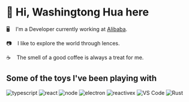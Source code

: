 # 👋 Hi, Washingtong Hua here

🖥  &nbsp;&nbsp; I'm a Developer currently working at [Alibaba](https://www.aliyundrive.com).

📷  &nbsp;&nbsp; I like to explore the world through lences.

☕️  &nbsp;&nbsp; The smell of a good coffee is always a treat for me.

## Some of the toys I've been playing with

![typescript](https://img.shields.io/badge/-typescript-000?&style=for-the-badge&logo=typescript)
![react](https://img.shields.io/badge/react-000?&style=for-the-badge&logo=react)
![node](https://img.shields.io/badge/node.js-000?&style=for-the-badge&logo=node.js)
![electron](https://img.shields.io/badge/electron-000?&style=for-the-badge&logo=electron)
![reactivex](https://img.shields.io/badge/rxjs-000?&style=for-the-badge&logo=reactivex&logoColor=B7178C)
![VS Code](https://img.shields.io/badge/-VS%20Code-000000?style=for-the-badge&logo=visualstudiocode&logoColor=blue)
![Rust](https://img.shields.io/badge/-Rust-000000?style=for-the-badge&logo=rust)
